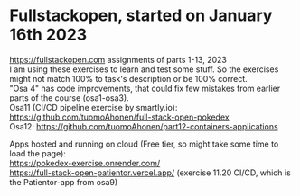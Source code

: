 # Fullstackopen, started on January 16th 2023
https://fullstackopen.com assignments of parts 1-13, 2023<br />
I am using these exercises to learn and test some stuff. So the exercises might not match 100% to task's description or be 100% correct.<br />
"Osa 4" has code improvements, that could fix few mistakes from earlier parts of the course (osa1-osa3).<br />
Osa11 (CI/CD pipeline exercise by smartly.io): https://github.com/tuomoAhonen/full-stack-open-pokedex <br />
Osa12: https://github.com/tuomoAhonen/part12-containers-applications <br />

Apps hosted and running on cloud (Free tier, so might take some time to load the page):<br />
https://pokedex-exercise.onrender.com/ <br />
https://full-stack-open-patientor.vercel.app/ (exercise 11.20 CI/CD, which is the Patientor-app from osa9) <br />
